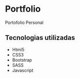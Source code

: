 <h1>Portfolio</h1>
<p>Portofolio Personal</p>

<h2>Tecnologias utilizadas</h2>
<ul>
    <li>Html5</li>
    <li>CSS3</li>
    <li>Bootstrap</li>
    <li>SASS</li>
    <li>Javascript</li>
</ul>